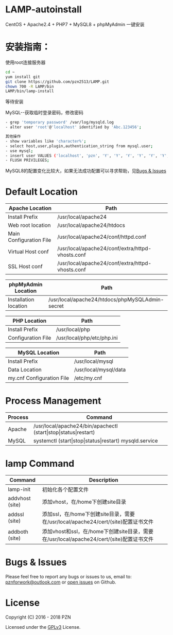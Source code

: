 # LAMP-autoinstall
CentOS + Apache2.4 + PHP7 + MySQL8 + phpMyAdmin 一键安装

# 安装指南：
使用root连接服务器
```bash
cd ~
yum install git
git clone https://github.com/pzn2513/LAMP.git
chown 700 -R LAMP/bin
LAMP/bin/lamp-install
```
等待安装

MySQL--获取临时登录密码，修改密码
```bash
- grep 'temporary password' /var/log/mysqld.log
- alter user 'root'@'localhost' identified by 'Abc.123456';

其他操作
- show variables like 'character%';
- select host,user,plugin,authentication_string from mysql.user;
- use mysql;
- insert user VALUES ('localhost', 'pzn', 'Y', 'Y', 'Y', 'Y', 'Y', 'Y', 'Y', 'Y', 'Y', 'Y', 'Y', 'Y', 'Y', 'Y', 'Y', 'Y', 'Y', 'Y', 'Y', 'Y', 'Y', 'Y', 'Y', 'Y', 'Y', 'Y', 'Y', 'Y', 'Y', '', '', '', '', '0', '0', '0', '0', 'mysql_native_password', '*84AAC12F54AB666ECFC2A83C676908C8BBC381B1', 'N', '2018-04-21 11:25:16', null, 'N', 'Y', 'Y', null, null);
- FLUSH PRIVILEGES;
```
MySQL8的配置变化比较大，如果无法成功配置可以寻求帮助，见[Bugs & Issues](#bugs--issues)


Default Location
================
| Apache Location            | Path                                             |
|----------------------------|--------------------------------------------------|
| Install Prefix             | /usr/local/apache24                              |
| Web root location          | /usr/local/apache24/htdocs                       |
| Main Configuration File    | /usr/local/apache24/conf/httpd.conf              |
| Virtual Host conf          | /usr/local/apache24/conf/extra/httpd-vhosts.conf |
| SSL Host conf              | /usr/local/apache24/conf/extra/httpd-vhosts.conf |

| phpMyAdmin Location        | Path                                             |
|----------------------------|--------------------------------------------------|
| Installation location      | /usr/local/apache24/htdocs/phpMySQLAdmin-secret  |

| PHP Location               | Path                                             |
|----------------------------|--------------------------------------------------|
| Install Prefix             | /usr/local/php                                   |
| Configuration File         | /usr/local/php/etc/php.ini                       |

| MySQL Location             | Path                                             |
|----------------------------|--------------------------------------------------|
| Install Prefix             | /usr/local/mysql                                 |
| Data Location              | /usr/local/mysql/data                            |
| my.cnf Configuration File  | /etc/my.cnf                                      |


Process Management
==================
| Process     | Command                                                         |
|-------------|-----------------------------------------------------------------|
| Apache      | /usr/local/apache24/bin/apachectl (start\|stop\|status\|restart)|
| MySQL       | systemctl (start\|stop\|status\|restart) mysqld.service         |

lamp Command
============
| Command        | Description                                                                         |
|----------------|-------------------------------------------------------------------------------------|
| lamp-init      | 初始化各个配置文件                                                                    |
| addvhost (site)| 添加vhost，在/home下创建site目录                                                      |
| addssl (site)  | 添加ssl，在/home下创建site目录，需要在/usr/local/apache24/cert/(site)配置证书文件       |
| addboth (site) | 添加vhost和ssl，在/home下创建site目录，需要在/usr/local/apache24/cert/(site)配置证书文件|

Bugs & Issues
=============
Please feel free to report any bugs or issues to us, email to: pznforwork@outlook.com or [open issues](https://github.com/pzn2513/LAMP-autoinstall/issues) on Github.


License
=======
Copyright (C) 2016 - 2018 PZN

Licensed under the [GPLv3](https://github.com/pzn2513/LICENSE/blob/master/README.md) License.
